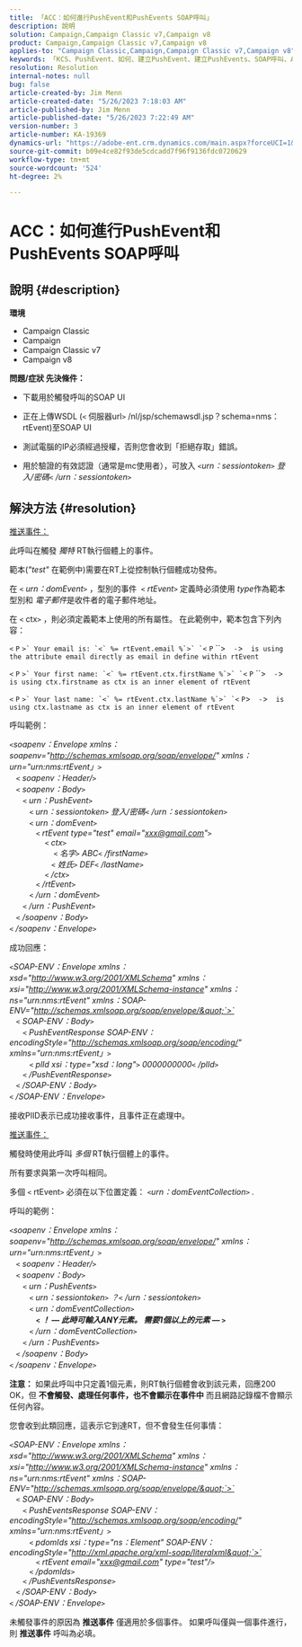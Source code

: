 ```yaml
---
title: 「ACC：如何進行PushEvent和PushEvents SOAP呼叫」
description: 說明
solution: Campaign,Campaign Classic v7,Campaign v8
product: Campaign,Campaign Classic v7,Campaign v8
applies-to: "Campaign Classic,Campaign,Campaign Classic v7,Campaign v8"
keywords: 「KCS、PushEvent、如何、建立PushEvent、建立PushEvents、SOAP呼叫、ACC、Adobe Campaign、Adobe Campaign Classic」
resolution: Resolution
internal-notes: null
bug: false
article-created-by: Jim Menn
article-created-date: "5/26/2023 7:18:03 AM"
article-published-by: Jim Menn
article-published-date: "5/26/2023 7:22:49 AM"
version-number: 3
article-number: KA-19369
dynamics-url: "https://adobe-ent.crm.dynamics.com/main.aspx?forceUCI=1&pagetype=entityrecord&etn=knowledgearticle&id=99a8ab72-95fb-ed11-8849-6045bd006e5a"
source-git-commit: b09e4ce82f93de5cdcadd7f96f9136fdc0720629
workflow-type: tm+mt
source-wordcount: '524'
ht-degree: 2%

---
```


# ACC：如何進行PushEvent和PushEvents SOAP呼叫

## 說明 {#description}

<b>環境</b>
- Campaign Classic
- Campaign
- Campaign Classic v7
- Campaign v8



<b>問題/症狀 </b>
<b>先決條件：</b>

- 下載用於觸發呼叫的SOAP UI

- 正在上傳WSDL (`<` 伺服器url`>` /nl/jsp/schemawsdl.jsp？schema=nms：rtEvent)至SOAP UI

- 測試電腦的IP必須經過授權，否則您會收到「拒絕存取」錯誤。

- 用於驗證的有效認證（通常是mc使用者），可放入 *`<`urn：sessiontoken`>` 登入/密碼`<` /urn：sessiontoken`>`*




## 解決方法 {#resolution}


<u>推送事件：</u>

此呼叫在觸發 *獨特* RT執行個體上的事件。

範本(*&quot;test&quot;* 在範例中)需要在RT上從控制執行個體成功發佈。

在 `<` *urn：domEvent*`>` ，型別的事件  `<` *rtEvent*`>`  定義時必須使用 *type*&#x200B;作為範本型別和 *電子郵件*&#x200B;是收件者的電子郵件地址。

在 `<` ctx`>` ，則必須定義範本上使用的所有屬性。 在此範例中，範本包含下列內容：

``<`` `P` ``>` Your email is: `<` %= rtEvent.email %`>` `<`` `P` ``>`  -`>`  is using the attribute email directly as email in define within rtEvent`

``<`` `P` ``>` Your first name: `<` %= rtEvent.ctx.firstName %`>` `<`` `P` ``>`  -`>`  is using ctx.firstname as ctx is an inner element of rtEvent`

``<`` `P` ``>` Your last name: `<` %= rtEvent.ctx.lastName %`>` `<`` `P`>`  -`>`  is using ctx.lastname as ctx is an inner element of rtEvent`

呼叫範例：

*`<`soapenv：Envelope xmlns：soapenv=&quot;http://schemas.xmlsoap.org/soap/envelope/&quot; xmlns：urn=&quot;urn:nms:rtEvent」`>`
<br>   `<` soapenv：Header/`>`
<br>   `<` soapenv：Body`>`
<br>      `<` urn：PushEvent`>`
<br>         `<` urn：sessiontoken`>` 登入/密碼`<` /urn：sessiontoken`>`
<br>         `<` urn：domEvent`>`
<br>            `<` rtEvent type=&quot;test&quot; email=&quot;xxx@gmail.com&quot;`>`  
<br>                `<` ctx`>`
<br>                    `<` 名字`>` ABC`<` /firstName`>`
<br>                   `<` 姓氏`>` DEF`<` /lastName`>`
<br>                `<` /ctx`>`
<br>            `<` /rtEvent`>`
<br>         `<` /urn：domEvent`>`
<br>      `<` /urn：PushEvent`>`
<br>   `<` /soapenv：Body`>`
<br>`<` /soapenv：Envelope`>`*

成功回應：

*`<`SOAP-ENV：Envelope xmlns：xsd=&quot;http://www.w3.org/2001/XMLSchema&quot; xmlns：xsi=&quot;http://www.w3.org/2001/XMLSchema-instance&quot; xmlns：ns=&quot;urn:nms:rtEvent&quot; xmlns：SOAP-ENV=&quot;http://schemas.xmlsoap.org/soap/envelope/&quot;`>`
<br>   `<` SOAP-ENV：Body`>`
<br>      `<` PushEventResponse SOAP-ENV：encodingStyle=&quot;http://schemas.xmlsoap.org/soap/encoding/&quot; xmlns=&quot;urn:nms:rtEvent」`>`
<br>         `<` plId xsi：type=&quot;xsd：long&quot;`>` 0000000000`<` /plId`>`
<br>      `<` /PushEventResponse`>`
<br>   `<` /SOAP-ENV：Body`>`
<br>`<` /SOAP-ENV：Envelope`>`*

接收PIID表示已成功接收事件，且事件正在處理中。



<u>推送事件：</u>

觸發時使用此呼叫 *多個* RT執行個體上的事件。

所有要求與第一次呼叫相同。

多個 `<` rtEvent`>`  必須在以下位置定義： *`<`urn：domEventCollection`>` .*



呼叫的範例：

*`<`soapenv：Envelope xmlns：soapenv=&quot;http://schemas.xmlsoap.org/soap/envelope/&quot; xmlns：urn=&quot;urn:nms:rtEvent」`>`
<br>   `<` soapenv：Header/`>`
<br>   `<` soapenv：Body`>`
<br>      `<` urn：PushEvents`>`
<br>         `<` urn：sessiontoken`>` ？`<` /urn：sessiontoken`>`
<br>         `<` urn：domEventCollection`>`
<br>            <b>`<` ！ — 此時可輸入ANY元素。 需要1個以上的元素 — `>` </b>
<br>         `<` /urn：domEventCollection`>`
<br>      `<` /urn：PushEvents`>`
<br>   `<` /soapenv：Body`>`
<br>`<` /soapenv：Envelope`>`*

<b>注意：</b> 如果此呼叫中只定義1個元素，則RT執行個體會收到該元素，回應200 OK，但 <b>不會觸發、處理任何事件，也不會顯示在事件中</b> 而且網路記錄檔不會顯示任何內容。

您會收到此類回應，這表示它到達RT，但不會發生任何事情：

*`<`SOAP-ENV：Envelope xmlns：xsd=&quot;http://www.w3.org/2001/XMLSchema&quot; xmlns：xsi=&quot;http://www.w3.org/2001/XMLSchema-instance&quot; xmlns：ns=&quot;urn:nms:rtEvent&quot; xmlns：SOAP-ENV=&quot;http://schemas.xmlsoap.org/soap/envelope/&quot;`>`
<br>   `<` SOAP-ENV：Body`>`
<br>      `<` PushEventsResponse SOAP-ENV：encodingStyle=&quot;http://schemas.xmlsoap.org/soap/encoding/&quot; xmlns=&quot;urn:nms:rtEvent」`>`
<br>         `<` pdomIds xsi：type=&quot;ns：Element&quot; SOAP-ENV：encodingStyle=&quot;http://xml.apache.org/xml-soap/literalxml&quot;`>`
<br>            `<` rtEvent email=&quot;xxx@gmail.com&quot; type=&quot;test&quot;/`>`
<br>         `<` /pdomIds`>`
<br>      `<` /PushEventsResponse`>`
<br>   `<` /SOAP-ENV：Body`>`
<br>`<` /SOAP-ENV：Envelope`>`*

未觸發事件的原因為 <b>推送事件</b> 僅適用於多個事件。 如果呼叫僅與一個事件進行，則 <b>推送事件</b> 呼叫為必填。

